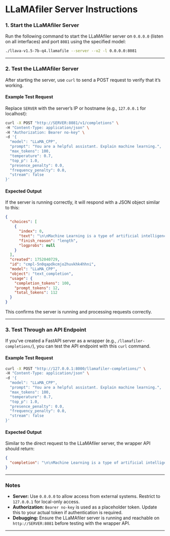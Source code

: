# LLaMAfiler Server Instructions

### **1. Start the LLaMAfiler Server**

Run the following command to start the LLaMAfiler server on `0.0.0.0` (listen on all interfaces) and port `8081` using the specified model:

```bash
./llava-v1.5-7b-q4.llamafile --server --v2 -l 0.0.0.0:8081
```

---

### **2. Test the LLaMAfiler Server**

After starting the server, use `curl` to send a POST request to verify that it’s working.

#### **Example Test Request**

Replace `SERVER` with the server’s IP or hostname (e.g., `127.0.0.1` for localhost):

```bash
curl -X POST "http://SERVER:8081/v1/completions" \
-H "Content-Type: application/json" \
-H "Authorization: Bearer no-key" \
-d '{
  "model": "LLaMA_CPP",
  "prompt": "You are a helpful assistant. Explain machine learning.",
  "max_tokens": 100,
  "temperature": 0.7,
  "top_p": 1.0,
  "presence_penalty": 0.0,
  "frequency_penalty": 0.0,
  "stream": false
}'
```

#### **Expected Output**

If the server is running correctly, it will respond with a JSON object similar to this:

```json
{
  "choices": [
    {
      "index": 0,
      "text": "\n\nMachine Learning is a type of artificial intelligence...",
      "finish_reason": "length",
      "logprobs": null
    }
  ],
  "created": 1752040729,
  "id": "cmpl-5n0qapdkcmjo2huvkhk4hhni",
  "model": "LLaMA_CPP",
  "object": "text_completion",
  "usage": {
    "completion_tokens": 100,
    "prompt_tokens": 12,
    "total_tokens": 112
  }
}
```

This confirms the server is running and processing requests correctly.

---

### **3. Test Through an API Endpoint**

If you’ve created a FastAPI server as a wrapper (e.g., `/llamafiler-completions/`), you can test the API endpoint with this `curl` command.

#### **Example Test Request**

```bash
curl -X POST "http://127.0.0.1:8000/llamafiler-completions/" \
-H "Content-Type: application/json" \
-d '{
  "model": "LLaMA_CPP",
  "prompt": "You are a helpful assistant. Explain machine learning.",
  "max_tokens": 100,
  "temperature": 0.7,
  "top_p": 1.0,
  "presence_penalty": 0.0,
  "frequency_penalty": 0.0,
  "stream": false
}'
```

#### **Expected Output**

Similar to the direct request to the LLaMAfiler server, the wrapper API should return:

```json
{
  "completion": "\n\nMachine Learning is a type of artificial intelligence..."
}
```

---

### **Notes**

- **Server:** Use `0.0.0.0` to allow access from external systems. Restrict to `127.0.0.1` for local-only access.
- **Authorization:** `Bearer no-key` is used as a placeholder token. Update this to your actual token if authentication is required.
- **Debugging:** Ensure the LLaMAfiler server is running and reachable on `http://SERVER:8081` before testing with the wrapper API.

---
